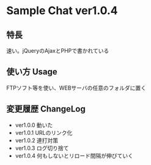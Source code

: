 # Sample Chat ver1.0.4

## 特長

速い。jQueryのAjaxとPHPで書かれている

## 使い方 Usage

FTPソフト等を使い、WEBサーバの任意のフォルダに置く

## 変更履歴 ChangeLog

- ver1.0.0 動いた
- ver1.0.1 URLのリンク化
- ver1.0.2 連打対策
- ver1.0.3 ログ切り捨て
- ver1.0.4 何もしないとリロード間隔が伸びていく
